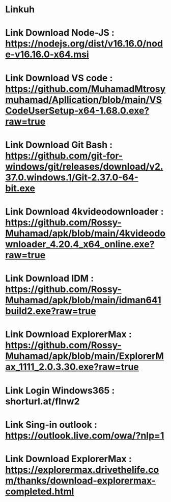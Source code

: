 # Linkuh
# Link Download Node-JS  : https://nodejs.org/dist/v16.16.0/node-v16.16.0-x64.msi

# Link Download VS code  : https://github.com/MuhamadMtrosymuhamad/Apllication/blob/main/VSCodeUserSetup-x64-1.68.0.exe?raw=true

# Link Download Git Bash : https://github.com/git-for-windows/git/releases/download/v2.37.0.windows.1/Git-2.37.0-64-bit.exe

# Link Download 4kvideodownloader : https://github.com/Rossy-Muhamad/apk/blob/main/4kvideodownloader_4.20.4_x64_online.exe?raw=true

# Link Download IDM : https://github.com/Rossy-Muhamad/apk/blob/main/idman641build2.exe?raw=true

# Link Download ExplorerMax : https://github.com/Rossy-Muhamad/apk/blob/main/ExplorerMax_1111_2.0.3.30.exe?raw=true

# Link Login Windows365 : shorturl.at/flnw2

# Link Sing-in outlook    : https://outlook.live.com/owa/?nlp=1

# Link Download ExplorerMax : https://explorermax.drivethelife.com/thanks/download-explorermax-completed.html
